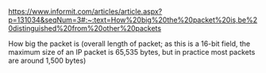 https://www.informit.com/articles/article.aspx?p=131034&seqNum=3#:~:text=How%20big%20the%20packet%20is,be%20distinguished%20from%20other%20packets

How big the packet is (overall length of packet; as this is a 16-bit field, the maximum size of an IP packet is 65,535 bytes, but in practice most packets are around 1,500 bytes)
